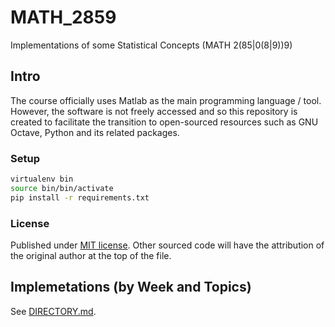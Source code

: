 # MATH_2859
Implementations of some Statistical Concepts (MATH 2(85|0(8|9))9)

## Intro

The course officially uses Matlab as the main programming language / tool.
However, the software is not freely accessed and so this repository is created 
to facilitate the transition to open-sourced resources such as GNU Octave, Python 
and its related  packages.



### Setup

```bash
virtualenv bin
source bin/bin/activate
pip install -r requirements.txt
```

### License

Published under [MIT license](./LICENSE). Other sourced code will have the attribution of the original author at the top of the file.

## Implemetations (by Week and Topics)

See [DIRECTORY.md](DIRECTORY.md).




